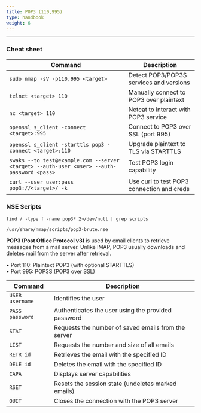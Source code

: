 ```yaml
---
title: POP3 (110,995)
type: handbook
weight: 6
---
```

---

### Cheat sheet

| Command                                                                                                       | Description                                  |
|---------------------------------------------------------------------------------------------------------------|----------------------------------------------|
| `sudo nmap -sV -p110,995 <target>`                                                                            | Detect POP3/POP3S services and versions      |
| `telnet <target> 110`                                                                                         | Manually connect to POP3 over plaintext      |
| `nc <target> 110`                                                                                             | Netcat to interact with POP3 service         |
| `openssl s_client -connect <target>:995`                                                                      | Connect to POP3 over SSL (port 995)          |
| `openssl s_client -starttls pop3 -connect <target>:110`                                                       | Upgrade plaintext to TLS via STARTTLS        |
| `swaks --to test@example.com --server <target> --auth-user <user> --auth-password <pass>`                     | Test POP3 login capability                   |
| `curl --user user:pass pop3://<target>/ -k`                                                                   | Use curl to test POP3 connection and creds   |

### NSE Scripts 

`find / -type f -name pop3* 2>/dev/null | grep scripts`

```/usr/share/nmap/scripts/pop3-capabilities.nse  
/usr/share/nmap/scripts/pop3-brute.nse
```

**POP3 (Post Office Protocol v3)** is used by email clients to retrieve messages from a mail server. Unlike IMAP, POP3 usually downloads and deletes mail from the server 
after retrieval.

• Port 110: Plaintext POP3 (with optional STARTTLS)<br>
• Port 995: POP3S (POP3 over SSL)

| Command        | Description                                               |
|----------------|-----------------------------------------------------------|
| `USER username`| Identifies the user                                       |
| `PASS password`| Authenticates the user using the provided password        |
| `STAT`         | Requests the number of saved emails from the server       |
| `LIST`         | Requests the number and size of all emails                |
| `RETR id`      | Retrieves the email with the specified ID                 |
| `DELE id`      | Deletes the email with the specified ID                   |
| `CAPA`         | Displays server capabilities                              |
| `RSET`         | Resets the session state (undeletes marked emails)        |
| `QUIT`         | Closes the connection with the POP3 server                |


